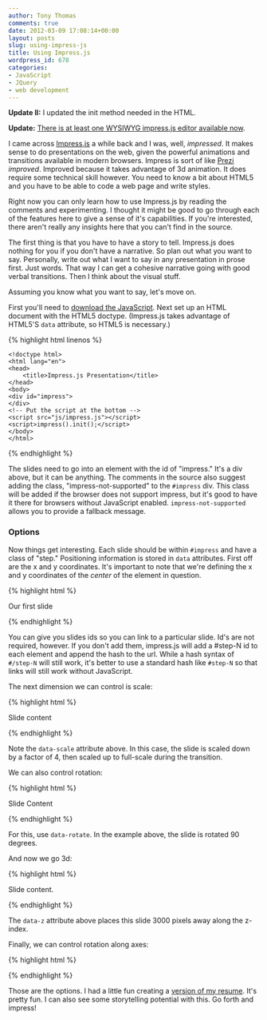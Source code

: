 ```yaml
---
author: Tony Thomas
comments: true
date: 2012-03-09 17:08:14+00:00
layout: posts
slug: using-impress-js
title: Using Impress.js
wordpress_id: 678
categories:
- JavaScript
- JQuery
- web development
---
```


**Update II:** I updated the init method needed in the HTML.

**Update:** [There is at least one WYSIWYG impress.js editor available now](http://www.hsivaram.com/impressionist/alpha3/).

I came across [Impress.js](http://bartaz.github.com/impress.js/#/bored) a while
back and I was, well, _impressed_. It makes sense to do presentations on the
web, given the powerful animations and transitions available in modern
browsers. Impress is sort of like [Prezi](http://prezi.com/) _improved_.
Improved because it takes advantage of 3d animation. It does require some
technical skill however. You need to know a bit about HTML5 and you have to be
able to code a web page and write styles.

Right now you can only learn how to use Impress.js by reading the comments and
experimenting. I thought it might be good to go through each of the features
here to give a sense of it's capabilities. If you're interested, there aren't
really any insights here that you can't find in the source.

The first thing is that you have to have a story to tell. Impress.js does
nothing for you if you don't have a narrative. So plan out what you want to
say. Personally, write out what I want to say in any presentation in prose
first. Just words. That way I can get a cohesive narrative going with good
verbal transitions. Then I think about the visual stuff.

Assuming you know what you want to say, let's move on.

First you'll need to
[download the JavaScript](https://github.com/bartaz/impress.js). 
Next set up an HTML document with the HTML5 doctype. (Impress.js takes
advantage of HTML5'S `data` attribute, so HTML5 is necessary.)

{% highlight html linenos %}

    <!doctype html>
    <html lang="en">
    <head>
        <title>Impress.js Presentation</title>
    </head>
    <body>
    <div id="impress">
    </div>
    <!-- Put the script at the bottom -->
    <script src="js/impress.js"></script>
    <script>impress().init();</script>
    </body>
    </html>

{% endhighlight %}

The slides need to go into an element with the id of "impress." It's a div
above, but it can be anything. The comments in the source also suggest adding
the class, "impress-not-supported" to the `#impress` div. This class will be
added if the browser does not support impress, but it's good to have it there
for browsers without JavaScript enabled. `impress-not-supported` allows you to
provide a fallback message.

### Options

Now things get interesting. Each slide should be within `#impress` and have a
class of "step." Positioning information is stored in `data` attributes. First
off are the x and y coordinates. It's important to note that we're defining the
x and y coordinates of the _center_ of the element in question.

{% highlight html %}
    <div class="slide" data-x="-1500" data-y="-1000"><p>Our first slide</p></div>
{% endhighlight %}

You can give you slides ids so you can link to a particular slide. Id's are not
required, however. If you don't add them, impress.js will add a #step-N id to
each element and append the hash to the url. While a hash syntax of `#/step-N`
will still work, it's better to use a standard hash like `#step-N` so that
links will still work without JavaScript.

The next dimension we can control is scale:

{% highlight html %}
    <div id="title" class="step" data-x="0" data-y="0" data-scale="4"><p>Slide content</p></div>
{% endhighlight %}

Note the `data-scale` attribute above. In this case, the slide is scaled down
by a factor of 4, then scaled up to full-scale during the transition.

We can also control rotation:

{% highlight html %}
    <div id="its" class="step" data-x="850" data-y="3000" data-rotate="90" data-scale="5"><p>Slide Content</p>
{% endhighlight %}

For this, use `data-rotate`. In the example above, the slide is rotated 90
degrees.

And now we go 3d:

{% highlight html %}
    <div id="tiny" class="step" data-x="2825" data-y="2325" data-z="-3000" data-rotate="300" data-scale="1"><p>Slide content.</p></div>
{% endhighlight %}

The `data-z` attribute above places this slide 3000 pixels away along the
z-index.

Finally, we can control rotation along axes:

{% highlight html %}
    <div id="its-in-3d" class="step" data-x="6200" data-y="4300" data-z="-100" data-rotate-x="-40" data-rotate-y="10" data-scale="2"><p>
{% endhighlight %}

Those are the options. I had a little fun creating a [version of my
resume](http://truetone.github.com/impress-resume/). It's pretty fun. I can
also see some storytelling potential with this. Go forth and impress!
